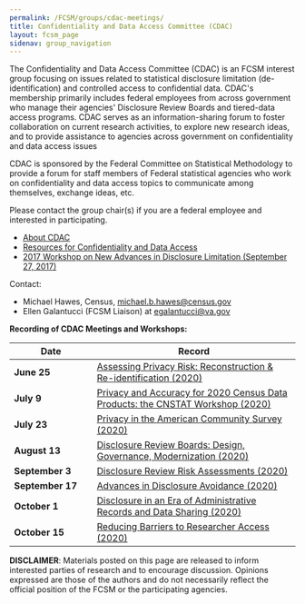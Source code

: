 ```yaml
---
permalink: /FCSM/groups/cdac-meetings/
title: Confidentiality and Data Access Committee (CDAC)
layout: fcsm_page
sidenav: group_navigation
---
```


<p>The Confidentiality and Data Access Committee (CDAC) is an FCSM interest group focusing on issues related to statistical disclosure limitation (de-identification) and controlled access to confidential data. CDAC's membership primarily includes federal employees from across government who manage their agencies' Disclosure Review Boards and tiered-data access programs. CDAC serves as an information-sharing forum to foster collaboration on current research activities, to explore new research ideas, and to provide assistance to agencies across government on confidentiality and data access issues</p>
<p>CDAC is sponsored by the Federal Committee on Statistical Methodology to provide a forum for staff members of Federal statistical agencies who work on confidentiality and data access topics to communicate among themselves, exchange ideas, etc.</p>

<p>Please contact the group chair(s) if you are a federal employee and interested in participating.</p>

<ul>
  <li><a href="{{site.baseurl}}/FCSM/groups/cdac-about">About CDAC</a></li>
  <li><a href="{{site.baseurl}}/FCSM/groups/cdac-resources">Resources for Confidentiality and Data Access</a></li>
  <li><a href="{{site.baseurl}}/FCSM/resources/2017-workshop">2017 Workshop on New Advances in Disclosure Limitation (September 27, 2017)</a></li>
</ul>

<p>Contact:</p>
<ul>
  <li>Michael Hawes, Census, <a href="mailto:michael.b.hawes@census.gov">michael.b.hawes@census.gov</a></li>
  <li>Ellen Galantucci (FCSM Liaison) at <a href="mailto:egalantucci@va.gov">egalantucci@va.gov</a></li>
</ul>

<p><strong>Recording of CDAC Meetings and Workshops:</strong></p>

<table aria-label="Recording of CDAC Meetings and Workshops">
  <thead>
    <tr>
      <th scope="col">Date</th>
      <th scope="col">Record</th>
    </tr>
  </thead>
  <tbody>
    <tr>
      <td style="width:130px;"><strong>June 25</strong></td>
      <td><a class="usa-link--external" href="https://www.youtube.com/watch?v=F62b3H_Pd2k&ab_channel=COPAFSemail" target="_blank">Assessing Privacy Risk: Reconstruction &amp; Re-identification (2020)</a></td>
    </tr>
    <tr>
      <td><strong>July 9</strong></td>
      <td><a class="usa-link--external" href="https://www.youtube.com/watch?v=6lT3Cxmw7RI&ab_channel=COPAFSemail" target="_blank">Privacy and Accuracy for 2020 Census Data Products: the CNSTAT Workshop (2020)</a></td>
    </tr>
    <tr>
      <td><strong>July 23</strong></td>
      <td><a class="usa-link--external" href="https://www.youtube.com/watch?v=6d75SfMyIKM&ab_channel=COPAFSemail" target="_blank">Privacy in the American Community Survey (2020)</a></td>
    </tr>
    <tr>
      <td><strong>August 13</strong></td>
      <td><a class="usa-link--external" href="https://www.youtube.com/watch?v=8vue0A6aJqI&ab_channel=COPAFSemail" target="_blank">Disclosure Review Boards: Design, Governance, Modernization (2020)</a></td>
    </tr>
    <tr>
      <td><strong>September 3</strong></td>
      <td><a class="usa-link--external" href="https://www.youtube.com/watch?v=Z98gYewf2IA&ab_channel=COPAFSemail" target="_blank">Disclosure Review Risk Assessments (2020)</a></td>
    </tr>
    <tr>
      <td><strong>September 17</strong></td>
      <td><a class="usa-link--external" href="https://www.youtube.com/watch?v=doFXf1qZduE&ab_channel=COPAFSemail" target="_blank">Advances in Disclosure Avoidance (2020)</a></td>
    </tr>
    <tr>
      <td><strong>October 1</strong></td>
      <td><a class="usa-link--external" href="https://www.youtube.com/watch?v=lR7sNobhm48&ab_channel=COPAFSemail" target="_blank">Disclosure in an Era of Administrative Records and Data Sharing (2020)</a></td>
    </tr>
    <tr>
      <td><strong>October 15</strong></td>
      <td><a class="usa-link--external" href="https://www.youtube.com/watch?v=xS8rNtmVVQA&ab_channel=COPAFSemail" target="_blank">Reducing Barriers to Researcher Access (2020)</a></td>
    </tr>
  </tbody>
</table>

<p><b>DISCLAIMER</b>: Materials posted on this page are released to inform interested parties of research and to encourage discussion. Opinions expressed are those of the authors and do not necessarily reflect the official position of the FCSM or the participating agencies.</p>
